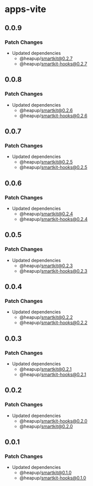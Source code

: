 # apps-vite

## 0.0.9

### Patch Changes

- Updated dependencies
  - @heapup/smartkit@0.2.7
  - @heapup/smartkit-hooks@0.2.7

## 0.0.8

### Patch Changes

- Updated dependencies
  - @heapup/smartkit@0.2.6
  - @heapup/smartkit-hooks@0.2.6

## 0.0.7

### Patch Changes

- Updated dependencies
  - @heapup/smartkit@0.2.5
  - @heapup/smartkit-hooks@0.2.5

## 0.0.6

### Patch Changes

- Updated dependencies
  - @heapup/smartkit@0.2.4
  - @heapup/smartkit-hooks@0.2.4

## 0.0.5

### Patch Changes

- Updated dependencies
  - @heapup/smartkit@0.2.3
  - @heapup/smartkit-hooks@0.2.3

## 0.0.4

### Patch Changes

- Updated dependencies
  - @heapup/smartkit@0.2.2
  - @heapup/smartkit-hooks@0.2.2

## 0.0.3

### Patch Changes

- Updated dependencies
  - @heapup/smartkit@0.2.1
  - @heapup/smartkit-hooks@0.2.1

## 0.0.2

### Patch Changes

- Updated dependencies
  - @heapup/smartkit-hooks@0.2.0
  - @heapup/smartkit@0.2.0

## 0.0.1

### Patch Changes

- Updated dependencies
  - @heapup/smartkit@0.1.0
  - @heapup/smartkit-hooks@0.1.0
